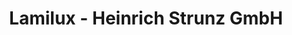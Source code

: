 ---
title: "Lamilux - Heinrich Strunz GmbH"
url: /essingen/lamilux-heinrich-strunz-gmbh/
shop: Möbel
---